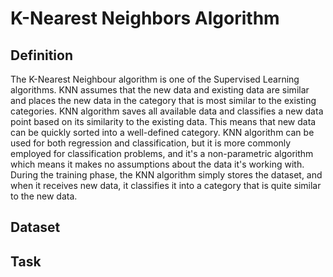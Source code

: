 # K-Nearest Neighbors Algorithm
## Definition
The K-Nearest Neighbour algorithm is one of the Supervised Learning algorithms. KNN assumes that the new data and existing data are similar and places the new data in the category that is most similar to the existing categories. KNN algorithm saves all available data and classifies a new data point based on its similarity to the existing data. This means that new data can be quickly sorted into a well-defined category. KNN algorithm can be used for both regression and classification, but it is more commonly employed for classification problems, and it's a non-parametric algorithm which means it makes no assumptions about the data it's working with. During the training phase, the KNN algorithm simply stores the dataset, and when it receives new data, it classifies it into a category that is quite similar to the new data.
## Dataset

## Task
